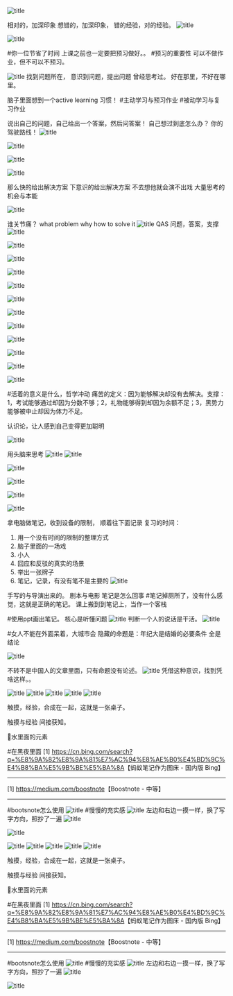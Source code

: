 ![title](https://leanote.com/api/file/getImage?fileId=5d177191ab64410f2e00332f)

相对的，加深印象
想错的，加深印象，
错的经验，对的经验。 
![title](https://leanote.com/api/file/getImage?fileId=5d17735fab64410f2e00337f)

![title](https://leanote.com/api/file/getImage?fileId=5d1773d6ab6441113600325c)

#你一位节省了时间
上课之前也一定要把预习做好。。
#预习的重要性
可以不做作业，但不可以不预习。


![title](https://leanote.com/api/file/getImage?fileId=5d177427ab64410f2e0033b0)
找到问题所在，
意识到问题，提出问题
曾经思考过。
好在那里，不好在哪里。

脑子里面想到一个active learning 习惯！
#主动学习与预习作业
#被动学习与复习作业

说出自己的问题，自己给出一个答案，然后问答案！
自己想过到底怎么办？
你的驾驶路线！
![title](https://leanote.com/api/file/getImage?fileId=5d1775daab64410f2e0033fa)

![title](https://leanote.com/api/file/getImage?fileId=5d177622ab644111360032d0)

![title](https://leanote.com/api/file/getImage?fileId=5d1776a5ab644111360032eb)

![title](https://leanote.com/api/file/getImage?fileId=5d177716ab64410f2e003432)

那么快的给出解决方案
下意识的给出解决方案
不去想他就会演不出戏
大量思考的机会与本能

![title](https://leanote.com/api/file/getImage?fileId=5d17784eab64410f2e00346a)

谁关节痛？
what problem
why
how to solve it
![title](https://leanote.com/api/file/getImage?fileId=5d1778dfab64411136003359)
QAS 问题，答案，支撑
![title](https://leanote.com/api/file/getImage?fileId=5d177939ab64410f2e003499)

![title](https://leanote.com/api/file/getImage?fileId=5d177947ab6441113600336f)

![title](https://leanote.com/api/file/getImage?fileId=5d177952ab64410f2e00349e)

![title](https://leanote.com/api/file/getImage?fileId=5d177970ab64410f2e0034a4)

![title](https://leanote.com/api/file/getImage?fileId=5d177984ab64410f2e0034aa)

![title](https://leanote.com/api/file/getImage?fileId=5d177991ab6441113600337c)

![title](https://leanote.com/api/file/getImage?fileId=5d1779a0ab64410f2e0034b1)

![title](https://leanote.com/api/file/getImage?fileId=5d1779afab64411136003383)

![title](https://leanote.com/api/file/getImage?fileId=5d1779c8ab64411136003387)

![title](https://leanote.com/api/file/getImage?fileId=5d177a0cab64410f2e0034c6)

![title](https://leanote.com/api/file/getImage?fileId=5d177a38ab6441113600339a)

![title](https://leanote.com/api/file/getImage?fileId=5d177a81ab64410f2e0034df)

#活着的意义是什么，哲学冲动
痛苦的定义：因为能够解决却没有去解决。支撑：1，考试能够通过却因为分数不够；2，礼物能够得到却因为余额不足；3，黑势力能够被中止却因为体力不足。


认识论，让人感到自己变得更加聪明

 ![title](https://leanote.com/api/file/getImage?fileId=5d176cf2ab64411136003100)

用头脑来思考
![title](https://leanote.com/api/file/getImage?fileId=5d176d3fab64410f2e003266)
![title](https://leanote.com/api/file/getImage?fileId=5d176d47ab64411136003112)

![title](https://leanote.com/api/file/getImage?fileId=5d176e1eab6441113600313a)

![title](https://leanote.com/api/file/getImage?fileId=5d176e29ab64410f2e003292)

![title](https://leanote.com/api/file/getImage?fileId=5d176e78ab64410f2e0032a0)

![title](https://leanote.com/api/file/getImage?fileId=5d176e80ab64410f2e0032a1)

 拿电脑做笔记，收到设备的限制，
 顺着往下面记录
 复习的时间：
 1. 用一个没有时间的限制的整理方式
 2. 脑子里面的一场戏
 3. 小人
 4. 回应和反驳的真实的场景
 5. 举出一张牌子
 6. 笔记，记录，有没有笔不是主要的
 ![title](https://leanote.com/api/file/getImage?fileId=5d176f7dab64411136003178)

手写的与导演出来的。
剧本与电影
 笔记是怎么回事
#笔记掉厕所了，没有什么感觉，这就是正确的笔记。 
 课上搬到到笔记上，当作一个客栈
 
 
 #使用ppt画出笔记。
 核心是听懂问题
 ![title](https://leanote.com/api/file/getImage?fileId=5d177001ab6441113600318e)
 判断一个人的说话是干活。
 ![title](https://leanote.com/api/file/getImage?fileId=5d17702cab64410f2e0032f3)
 
 #女人不能在外面呆着，大城市会
 隐藏的命题是：年纪大是结婚的必要条件
 全是结论
 
 ![title](https://leanote.com/api/file/getImage?fileId=5d1770e1ab64410f2e003312)
 
 不转不是中国人的文章里面，只有命题没有论述。
  ![title](https://leanote.com/api/file/getImage?fileId=5d177119ab64410f2e00331c)
 凭借这种意识，找到凭啥这样。。
 
 ![title](https://leanote.com/api/file/getImage?fileId=5d176aa1ab64411136003086)
![title](https://leanote.com/api/file/getImage?fileId=5d176ae6ab64410f2e0031f4)
![title](https://leanote.com/api/file/getImage?fileId=5d176af3ab64410f2e0031f8)
![title](https://leanote.com/api/file/getImage?fileId=5d176afaab6441113600309a)
![title](https://leanote.com/api/file/getImage?fileId=5d176b01ab64410f2e0031fd)

触摸，经验，合成在一起，这就是一张桌子。

触摸与经验
间接获知。

🍵水里面的元素

#在黑夜里面
[1] <a href="https://cn.bing.com/search?q=%E8%9A%82%E8%9A%81%E7%AC%94%E8%AE%B0%E4%BD%9C%E4%B8%BA%E5%9B%BE%E5%BA%8A" target="_blank">https://cn.bing.com/search?q=%E8%9A%82%E8%9A%81%E7%AC%94%E8%AE%B0%E4%BD%9C%E4%B8%BA%E5%9B%BE%E5%BA%8A</a>【蚂蚁笔记作为图床 - 国内版 Bing】<br/><hr>
[1] <a href="https://medium.com/boostnote" target="_blank">https://medium.com/boostnote</a>【Boostnote - 中等】<br/><hr>

#bootsnote怎么使用
![title](https://leanote.com/api/file/getImage?fileId=5d176be9ab644111360030c6)
#慢慢的充实感
![title](https://leanote.com/api/file/getImage?fileId=5d176bfcab64410f2e003226)
左边和右边一摸一样，换了写字方向，照抄了一遍
![title](https://leanote.com/api/file/getImage?fileId=5d176c88ab64410f2e00324c)

![title](https://leanote.com/api/file/getImage?fileId=5d176c9eab644111360030ec)

![title](https://leanote.com/api/file/getImage?fileId=5d176aa1ab64411136003086)
![title](https://leanote.com/api/file/getImage?fileId=5d176ae6ab64410f2e0031f4)
![title](https://leanote.com/api/file/getImage?fileId=5d176af3ab64410f2e0031f8)
![title](https://leanote.com/api/file/getImage?fileId=5d176afaab6441113600309a)
![title](https://leanote.com/api/file/getImage?fileId=5d176b01ab64410f2e0031fd)

触摸，经验，合成在一起，这就是一张桌子。

触摸与经验
间接获知。

🍵水里面的元素

#在黑夜里面
[1] <a href="https://cn.bing.com/search?q=%E8%9A%82%E8%9A%81%E7%AC%94%E8%AE%B0%E4%BD%9C%E4%B8%BA%E5%9B%BE%E5%BA%8A" target="_blank">https://cn.bing.com/search?q=%E8%9A%82%E8%9A%81%E7%AC%94%E8%AE%B0%E4%BD%9C%E4%B8%BA%E5%9B%BE%E5%BA%8A</a>【蚂蚁笔记作为图床 - 国内版 Bing】<br/><hr>
[1] <a href="https://medium.com/boostnote" target="_blank">https://medium.com/boostnote</a>【Boostnote - 中等】<br/><hr>

#bootsnote怎么使用
![title](https://leanote.com/api/file/getImage?fileId=5d176be9ab644111360030c6)
#慢慢的充实感
![title](https://leanote.com/api/file/getImage?fileId=5d176bfcab64410f2e003226)
左边和右边一摸一样，换了写字方向，照抄了一遍
![title](https://leanote.com/api/file/getImage?fileId=5d176c88ab64410f2e00324c)

![title](https://leanote.com/api/file/getImage?fileId=5d176c9eab644111360030ec)

